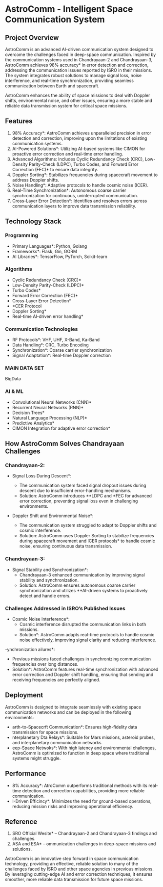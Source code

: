 # AstroComm - Intelligent Space Communication System

## Project Overview

AstroComm is an advanced AI-driven communication system designed to overcome the challenges faced in deep-space communication. Inspired by the communication systems used in Chandrayaan-2 and Chandrayaan-3, AstroComm achieves 98% accuracy* in error detection and correction, addressing the communication issues reported by ISRO in their missions. The system integrates robust solutions to manage signal loss, noise interference, and real-time synchronization, providing seamless communication between Earth and spacecraft.

AstroComm enhances the ability of space missions to deal with Doppler shifts, environmental noise, and other issues, ensuring a more stable and reliable data transmission system for critical space missions.

## Features

1. 98% Accuracy*: AstroComm achieves unparalleled precision in error detection and correction, improving upon the limitations of existing communication systems.
2. AI-Powered Solutions*: Utilizing AI-based systems like CIMON for proactive error correction and real-time error handling.
3. Advanced Algorithms: Includes Cyclic Redundancy Check (CRC), Low-Density Parity-Check (LDPC), Turbo Codes, and Forward Error Correction (FEC)* to ensure data integrity.
4. Doppler Sorting*: Stabilizes frequencies during spacecraft movement to address Doppler shifts.
5. Noise Handling*: Adaptive protocols to handle cosmic noise (ICER).
6. Real-Time Synchronization*: Autonomous coarse carrier synchronization for continuous, uninterrupted communication.
7. Cross-Layer Error Detection*: Identifies and resolves errors across communication layers to improve data transmission reliability.

## Technology Stack

### Programming
- Primary Languages*: Python, Golang
- Frameworks*: Flask, Gin, GORM
- AI Libraries*: TensorFlow, PyTorch, Scikit-learn

### Algorithms
- Cyclic Redundancy Check (CRC)*
- Low-Density Parity-Check (LDPC)*
- Turbo Codes*
- Forward Error Correction (FEC)*
- Cross-Layer Error Detection*
- *CER Protocol
- Doppler Sorting*
- Real-time AI-driven error handling*

### Communication Technologies
- RF Protocols*: VHF, UHF, X-Band, Ka-Band
- Data Handling*: CRC, Turbo Encoding
- Synchronization*: Coarse carrier synchronization
- Signal Adaptation*: Real-time Doppler correction
### MAIN DATA SET
BigData
### AI & ML
- Convolutional Neural Networks (CNN)*
- Recurrent Neural Networks (RNN)*
- Decision Trees*
- Natural Language Processing (NLP)*
- Predictive Analytics*
- CIMON Integration for adaptive error correction*

## How AstroComm Solves Chandrayaan Challenges

### Chandrayaan-2:
- Signal Loss During Descent*: 
  - The communication system faced signal dropout issues during descent due to insufficient error-handling mechanisms.
  - Solution: AstroComm introduces **LDPC and *FEC for advanced error correction, preventing signal loss even in challenging environments.

- Doppler Shift and Environmental Noise*: 
  - The communication system struggled to adapt to Doppler shifts and cosmic interference.
  - Solution: AstroComm uses Doppler Sorting to stabilize frequencies during spacecraft movement and ICER protocols* to handle cosmic noise, ensuring continuous data transmission.

### Chandrayaan-3:
- Signal Stability and Synchronization*:
  - Chandrayaan-3 enhanced communication by improving signal stability and synchronization.
  - Solution: AstroComm ensures autonomous coarse carrier synchronization and utilizes **AI-driven systems to proactively detect and handle errors.

### Challenges Addressed in ISRO’s Published Issues
- Cosmic Noise Interference*: 
  - Cosmic interference disrupted the communication links in both missions.
  - Solution*: AstroComm adapts real-time protocols to handle cosmic noise effectively, improving signal clarity and reducing interference.

-ynchronization ailures*: 
  - Previous missions faced challenges in synchronizing communication frequencies over long distances.
  - Solution*: AstroComm features real-time synchronization with advanced error correction and Doppler shift handling, ensuring that sending and receiving frequencies are perfectly aligned.

## Deployment

AstroComm is designed to integrate seamlessly with existing space communication networks and can be deployed in the following environments:
- arth-to-Spacecrft Communication*: Ensures high-fidelity data transmission for space missions.
- nterplanetary Dta Relays*: Suitable for Mars missions, asteroid probes, and interplanetary communication networks.
- eep-Space Netwoks*: With high latency and environmental challenges, AstroComm is optimized to function in deep space where traditional systems might struggle.

## Performance

- 8% Accuracy*: AtroComm outperforms traditional methods with its real-time detection and correction capabilities, providing more reliable communication.
- I-Driven Efficincy*: Minimizes the need for ground-based operations, reducing mission risks and improving operational efficiency.

## Reference
1. SRO Official Wesite* – Chandrayaan-2 and Chandrayaan-3 findings and challenges.
2. ASA and ESA* – ommunication challenges in deep-space missions and solutions.

AstroComm is an innovative step forward in space communication technology, providing an effective, reliable solution to many of the challenges faced by ISRO and other space agencies in previous missions. By leveraging cutting-edge AI and error correction techniques, it ensures smoother, more reliable data transmission for future space missions.